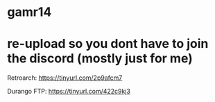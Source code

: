 # gamr14
# re-upload so you dont have to join the discord (mostly just for me)

Retroarch: https://tinyurl.com/2p9afcm7

Durango FTP: https://tinyurl.com/422c9kj3
